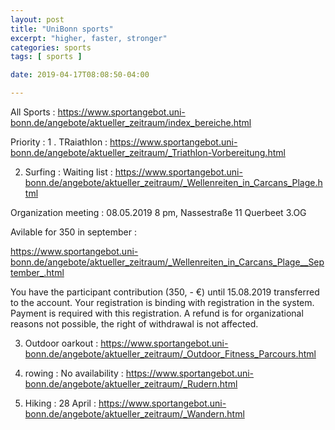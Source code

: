 ```yaml
---
layout: post
title: "UniBonn sports"
excerpt: "higher, faster, stronger"
categories: sports
tags: [ sports ]

date: 2019-04-17T08:08:50-04:00

---
```



All Sports :  https://www.sportangebot.uni-bonn.de/angebote/aktueller_zeitraum/index_bereiche.html

Priority :
1 . TRaiathlon : https://www.sportangebot.uni-bonn.de/angebote/aktueller_zeitraum/_Triathlon-Vorbereitung.html

2. Surfing : Waiting list : https://www.sportangebot.uni-bonn.de/angebote/aktueller_zeitraum/_Wellenreiten_in_Carcans_Plage.html

Organization meeting : 08.05.2019 8 pm, Nassestraße 11 Querbeet 3.OG


Avilable for 350 in september :

https://www.sportangebot.uni-bonn.de/angebote/aktueller_zeitraum/_Wellenreiten_in_Carcans_Plage__September_.html

You have the participant contribution (350, - €) until 15.08.2019 transferred to the account. Your registration is binding with registration in the system. Payment is required with this registration. A refund is for organizational reasons not possible, the right of withdrawal is not affected.

3. Outdoor oarkout : https://www.sportangebot.uni-bonn.de/angebote/aktueller_zeitraum/_Outdoor_Fitness_Parcours.html

4. rowing : No availability :  https://www.sportangebot.uni-bonn.de/angebote/aktueller_zeitraum/_Rudern.html

5. Hiking : 28 April : https://www.sportangebot.uni-bonn.de/angebote/aktueller_zeitraum/_Wandern.html
